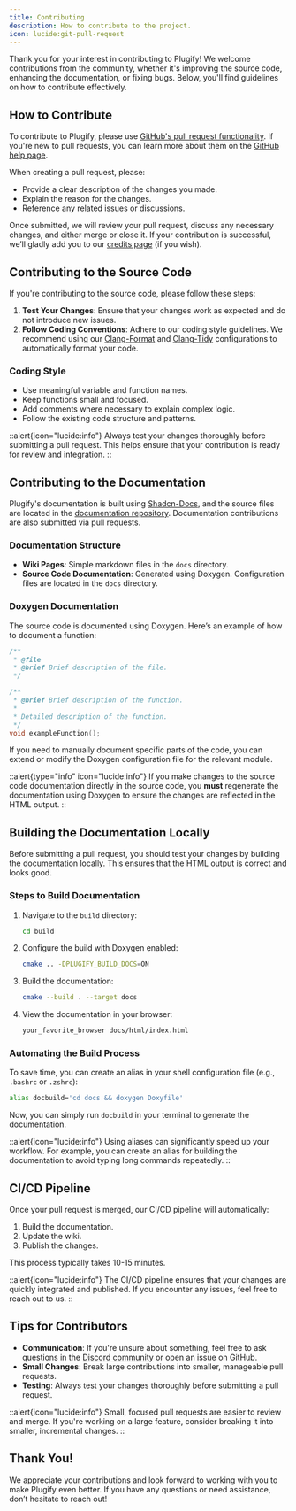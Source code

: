 ```yaml
---
title: Contributing
description: How to contribute to the project.
icon: lucide:git-pull-request
---
```


Thank you for your interest in contributing to Plugify! We welcome contributions from the community, whether it's improving the source code, enhancing the documentation, or fixing bugs. Below, you'll find guidelines on how to contribute effectively.

## **How to Contribute**

To contribute to Plugify, please use [GitHub's pull request functionality](https://github.com/your-username/plugify/pulls). If you're new to pull requests, you can learn more about them on the [GitHub help page](https://help.github.com/articles/using-pull-requests/).

When creating a pull request, please:
- Provide a clear description of the changes you made.
- Explain the reason for the changes.
- Reference any related issues or discussions.

Once submitted, we will review your pull request, discuss any necessary changes, and either merge or close it. If your contribution is successful, we’ll gladly add you to our [credits page](/getting-started/credits) (if you wish).

## **Contributing to the Source Code**

If you're contributing to the source code, please follow these steps:

1. **Test Your Changes**: Ensure that your changes work as expected and do not introduce new issues.
2. **Follow Coding Conventions**: Adhere to our coding style guidelines. We recommend using our [Clang-Format](https://clang.llvm.org/docs/ClangFormat.html) and [Clang-Tidy](https://clang.llvm.org/extra/clang-tidy/) configurations to automatically format your code.

### **Coding Style**
- Use meaningful variable and function names.
- Keep functions small and focused.
- Add comments where necessary to explain complex logic.
- Follow the existing code structure and patterns.

::alert{icon="lucide:info"}
Always test your changes thoroughly before submitting a pull request. This helps ensure that your contribution is ready for review and integration.
::

## **Contributing to the Documentation**

Plugify's documentation is built using [Shadcn-Docs](https://shadcn-docs-nuxt.vercel.app/), and the source files are located in the [documentation repository](https://github.com/untrustedmodders/untrustedmodders.github.io). Documentation contributions are also submitted via pull requests.

### **Documentation Structure**
- **Wiki Pages**: Simple markdown files in the `docs` directory.
- **Source Code Documentation**: Generated using Doxygen. Configuration files are located in the `docs` directory.

### **Doxygen Documentation**
The source code is documented using Doxygen. Here’s an example of how to document a function:

```c++
/**
 * @file
 * @brief Brief description of the file.
 */

/**
 * @brief Brief description of the function.
 *
 * Detailed description of the function.
 */
void exampleFunction();
```

If you need to manually document specific parts of the code, you can extend or modify the Doxygen configuration file for the relevant module.

::alert{type="info" icon="lucide:info"}
If you make changes to the source code documentation directly in the source code, you **must** regenerate the documentation using Doxygen to ensure the changes are reflected in the HTML output.
::

## **Building the Documentation Locally**

Before submitting a pull request, you should test your changes by building the documentation locally. This ensures that the HTML output is correct and looks good.

### **Steps to Build Documentation**
1. Navigate to the `build` directory:
   ```bash
   cd build
   ```
2. Configure the build with Doxygen enabled:
   ```bash
   cmake .. -DPLUGIFY_BUILD_DOCS=ON
   ```
3. Build the documentation:
   ```bash
   cmake --build . --target docs
   ```
4. View the documentation in your browser:
   ```bash
   your_favorite_browser docs/html/index.html
   ```

### **Automating the Build Process**
To save time, you can create an alias in your shell configuration file (e.g., `.bashrc` or `.zshrc`):
```bash
alias docbuild='cd docs && doxygen Doxyfile'
```
Now, you can simply run `docbuild` in your terminal to generate the documentation.

::alert{icon="lucide:info"}
Using aliases can significantly speed up your workflow. For example, you can create an alias for building the documentation to avoid typing long commands repeatedly.
::

## **CI/CD Pipeline**

Once your pull request is merged, our CI/CD pipeline will automatically:
1. Build the documentation.
2. Update the wiki.
3. Publish the changes.

This process typically takes 10-15 minutes.

::alert{icon="lucide:info"}
The CI/CD pipeline ensures that your changes are quickly integrated and published. If you encounter any issues, feel free to reach out to us.
::


## **Tips for Contributors**
- **Communication**: If you're unsure about something, feel free to ask questions in the [Discord community](https://discord.com/invite/rX9TMmpang) or open an issue on GitHub.
- **Small Changes**: Break large contributions into smaller, manageable pull requests.
- **Testing**: Always test your changes thoroughly before submitting a pull request.

::alert{icon="lucide:info"}
Small, focused pull requests are easier to review and merge. If you're working on a large feature, consider breaking it into smaller, incremental changes.
::

## **Thank You!**

We appreciate your contributions and look forward to working with you to make Plugify even better. If you have any questions or need assistance, don’t hesitate to reach out!
